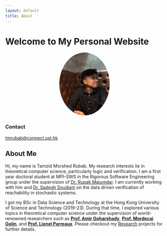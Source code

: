 ```yaml
---
layout: default
title: About
---
```


# Welcome to My Personal Website

<p align="center">
  <img src="assets/Me.jpg" alt="Profile Photo" width="160" height="200" style="border-radius: 50%;"/>
</p>

### Contact

tmrubab@connect.ust.hk

## About Me
Hi, my name is Tamzid Morshed Rubab. My research interests lie in theoretical computer science, particularly logic and verification. I am a first year doctoral student at MPI-SWS in the Rigorous Software Engineering group under the supervision of <a href = "https://people.mpi-sws.org/~rupak/">Dr. Rupak Majumdar</a>. I am currently working with him and <a href = "https://hycodev.com/ssoudjani">Dr. Sadegh Soudjani</a> on the data driven verification of reachability in stochastic systems.

I got my BSc in Data Science and Technology at the Hong Kong University of Science and Technology (2019-23). During that time, I explored various topics in theoretical computer science under the supervision of world-renowned researchers such as [**Prof. Amir Goharshady**](https://amir.goharshady.com), [**Prof. Mordecai Golin**](https://scholar.google.com/citations?user=YooPxQwAAAAJ&hl=en), and [**Prof. Lionel Parreaux**](https://lptk.github.io/about.html). Please checkout my [Research](research.md) projects for further details.
